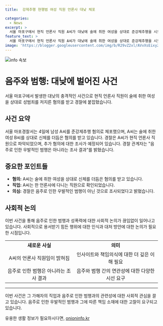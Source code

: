 ```yaml
---
title:  강제추행 현행범 여성 직원 언론사 대낮 체포

categories:
  - News
excerpt: >
  서울 마포구에서 현직 언론사 직원 A씨가 대낮에 술에 취한 여성을 상대로 준강제추행을 시도한 혐의로 경찰에 붙잡혔다. A씨는 술에 취한 여성을 상대로 신체를 더듬은 혐의를 받고, 경찰은 현행범으로 체포했다. 경찰은 A씨가 음주로 인한 우발적인 범행이 아니라고 밝히며 추가 혐의를 조사할 예정이라고 전했다. 현직 언론사 직원의 이러한 행동에 대한 사람들의 이목이 집중되고 있다.
feature_text: >
  서울 마포구에서 현직 언론사 직원 A씨가 대낮에 술에 취한 여성을 상대로 준강제추행을 시도한 혐의로 경찰에 붙잡혔다. A씨는 술에 취한 여성을 상대로 신체를 더듬은 혐의를 받고, 경찰은 현행범으로 체포했다. 경찰은 A씨가 음주로 인한 우발적인 범행이 아니라고 밝히며 추가 혐의를 조사할 예정이라고 전했다. 현직 언론사 직원의 이러한 행동에 대한 사람들의 이목이 집중되고 있다.
image: 'https://blogger.googleusercontent.com/img/b/R29vZ2xl/AVvXsEixyZcFfHzMRdzZMjFBmAUKJYCLCGyLL1o632UiGVXcaFdKo_bkvkuCioo0uUKlGfBVcT3P84aROyZIXSBEx3Aw5nCQ3pTgDom1WDC4m8eifvWiAmWEEVb4x6G_l8C0QH225ldMjyaFvpxGEBGNO37VmDTDMHGhJPq73UglMfDca1-0aw/s1600/blogspot.png'
---
```


<p><img src="https://blogger.googleusercontent.com/img/b/R29vZ2xl/AVvXsEixyZcFfHzMRdzZMjFBmAUKJYCLCGyLL1o632UiGVXcaFdKo_bkvkuCioo0uUKlGfBVcT3P84aROyZIXSBEx3Aw5nCQ3pTgDom1WDC4m8eifvWiAmWEEVb4x6G_l8C0QH225ldMjyaFvpxGEBGNO37VmDTDMHGhJPq73UglMfDca1-0aw/s1600/blogspot.png" alt="info 속보" /></p>

<h1 data-ke-size="size26">음주와 범행: 대낮에 벌어진 사건</h1>

<p data-ke-size="size16">서울 마포구에서 발생한 대낮의 충격적인 사건으로 현직 언론사 직원이 술에 취한 여성을 상대로 성범죄를 저지른 혐의를 받고 경찰에 붙잡혔습니다.</p>

<h2 data-ke-size="size24">사건 요약</h2>

<p data-ke-size="size16">서울 마포경찰서는 4일에 남성 A씨를 준강제추행 혐의로 체포했으며, A씨는 술에 취한 여성 B씨를 상대로 신체를 더듬은 혐의를 받고 있습니다. 경찰은 A씨가 현직 언론사 직원으로 파악되었으며, 추가 혐의에 대한 조사가 예정되어 있습니다. 경찰 관계자는 "음주로 인한 우발적인 범행은 아니라는 조사 결과"를 밝혔습니다.</p>

<h2 data-ke-size="size24">중요한 포인트들</h2>

<ul>
    <li><b>혐의:</b> A씨는 술에 취한 여성을 상대로 신체를 더듬은 혐의를 받고 있습니다. </li>
    <li><b>직업:</b> A씨는 한 언론사에 다니는 직원으로 확인되었습니다.</li>
    <li><b>의심:</b> 경찰은 음주로 인한 우발적인 범행이 아닌 것으로 조사되었다고 밝혔습니다.</li>
</ul>

<h2 data-ke-size="size24">사회적 논의</h2>

<p data-ke-size="size16">이번 사건을 통해 음주로 인한 범행과 성폭력에 대한 사회적 논의가 끊임없이 일어나고 있습니다. 사회적으로 용서받기 힘든 행위에 대한 인식과 대처 방안에 대한 논의가 필요한 시점입니다.</p>

<table>
<tbody>
<tr>
<td style="text-align: center; height: 17px;"><b>새로운 사실</b></td>
<td style="text-align: center; height: 17px;"><b>의미</b></td>
</tr>
<tr>
<td style="text-align: center; height: 17px;">A씨의 언론사 직원임이 밝혀짐</td>
<td style="text-align: center; height: 17px;">인사이트와 책임의식에 대한 더 깊은 이해 필요</td>
</tr>
<tr>
<td style="text-align: center; height: 17px;">음주로 인한 범행은 아니라는 조사 결과</td>
<td style="text-align: center; height: 17px;">음주와 범행 간의 연관성에 대한 다양한 시선 요구</td>
</tr>
</tbody>
</table>

<hr>

<p data-ke-size="size16">이번 사건은 그 가해자의 직업과 음주로 인한 범행과의 관련성에 대한 사회적 관심을 끌고 있습니다. 음주로 인한 우발적인 범행과 그에 따른 책임 소재에 대한 고찰이 요구되고 있습니다.</p>
유용한 생활 정보가 필요하시다면, <a href="https://onioninfo.kr" rel="dofollow">onioninfo.kr</a>


